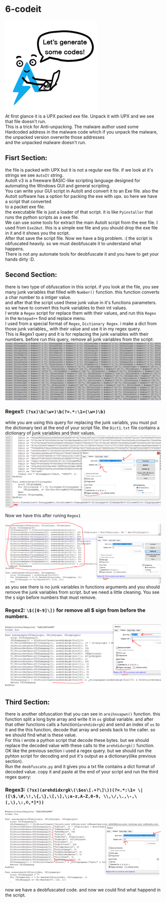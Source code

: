 # 6-codeit  
![alt text](https://github.com/aleeamini/Flareon7-2020/blob/main/6/sprite.bmp)  
At first glance it is a UPX packed exe file. Unpack it with UPX and we see that file doesn't run.  
This is a trick for Anti-unpacking. The malware author used some Hardcoded address in the malware code which if you unpack the malware, the unpacked version overwrite those addresses  
and the unpacked malware doesn't run.
## Fisrt Section:  
the file is packed with UPX but it is not a regular exe file. if we look at it's strings we see ```AutoIt``` string.  
AutoIt v3 is a freeware BASIC-like scripting language designed for automating the Windows GUI and general scripting.  
You can write your GUI script in AutoIt and convert it to an Exe file. also the Autoit software has a option for packing the exe with upx. so here we have a script that converted  
to a packet exe file.  
the executable file is just a loader of that script. it is like ```Pyinstaller``` that runs the python scripts as a exe file.  
We can use some tools for extract the main AutoIt script from the exe file. I used from ```Exe2Aut```. this is a simple exe file and you should drop the exe file in it and it shows you the script.  
After that save the script file. Now we have a big problem. :( the script is obfuscated heavily. so we must deobfuscate it to understand what happens.  
There is not any automate tools for deobfuscate it and you have to get your hands dirty :D.  
## Second Section:  

there is two type of obfuscation in this script. if you look at the file, you see many junk variables that filled with ```Number()``` function. this function converts a char number to a intiger value.  
and after that the script used these junk value in it's functions parameters. so we have to convert this hunk variables to their int values.  
I wrote a ```Regex``` script for replace them with their values, and run this ```Regex``` in the ```Notepad++``` find and replace menu.  
I used from a special format of ```Regex```, ```Dictionary Regex```. i make a dict from those junk variables,, with their value and use it in my regex query.  
This is Regex1 query and it is for replacing the junk variables with their numbers. before run this query, remove all junk variables from the script:  
![alt text](https://github.com/aleeamini/Flareon7-2020/blob/main/6/remove_junks.png)  
  
  
### Regex1: ```(?sx)\b(\w+)\b(?=.*:\1=(\w+)\b)```  
while you are using this query for replacing the junk variabls, you must put the dictionary text at the end of your script file. the ```Dict1.txt``` file contains a dictionary of junk variables and their values. 
![alt text](https://github.com/aleeamini/Flareon7-2020/blob/main/6/run_regex1.png)   

Now we have this after runing ```Regex1```  

![alt text](https://github.com/aleeamini/Flareon7-2020/blob/main/6/after_run_regex1.png)  
as you see there is no junk variables in functions arguments and you should remove the junk variables from script. but we need a little cleaning. You see the ```$``` sign before numbers that must remove.

### Regex2: ```\$([0-9]\])``` for remove all $ sign from before the numbers.  
![alt text](https://github.com/aleeamini/Flareon7-2020/blob/main/6/after_regex2.png)  
## Third Section:  
there is another obfuscation that you can see in ```areihnvapwn()``` function. this function split a long byte array and write it in ```os``` global variable. and after that other functions calls a function(```arehdidxrgk```) and send an index of ```os``` to  
it and the this function, decode that array and sends back to the caller. so we should find what is these value.  
For this i wrote a python script that decode these bytes. but we should replace the decoded value with these calls to the ```arehdidxrgk()``` function.  
OK like the previous section i used a regex query. but we should run the pyhton script for decoding and put it's output as a dictionary(like previous section).  
Run the ```deobfuscate.py``` and it gives you a txt file contains a dict format of decoded value. copy it and paste at the end of your script and run the third regex query:  
### Regex3: ```(?sx)(arehdidxrgk\(\$os\[.+?\]\))(?=.*:\1= \|([\$,\#,\!,\{,\},\[,\],\;a-z,A-Z,0-9, \\,\/,\.,\-,\(,\),\:,©,*]*))```  
![alt text](https://github.com/aleeamini/Flareon7-2020/blob/main/6/after_regex3.png)  

now we have a deobfuscated code. and now we could find what happend in the script.  
